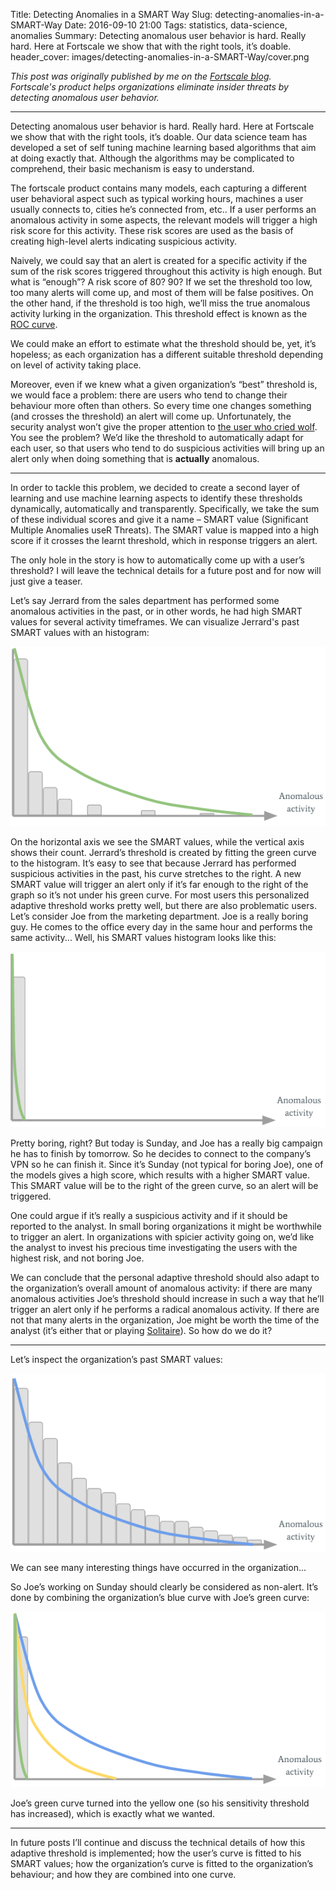Title: Detecting Anomalies in a SMART Way
Slug: detecting-anomalies-in-a-SMART-Way
Date: 2016-09-10 21:00
Tags: statistics, data-science, anomalies
Summary: Detecting anomalous user behavior is hard. Really hard. Here at Fortscale we show that with the right tools, it’s doable.
header_cover: images/detecting-anomalies-in-a-SMART-Way/cover.png

*This post was originally published by me on the [Fortscale blog](https://insider.fortscale.com/detecting-anomalies-smart-way/).*  
*Fortscale's product helps organizations eliminate insider threats by detecting anomalous user behavior.*

---

Detecting anomalous user behavior is hard. Really hard. Here at Fortscale we show that with the right tools, it’s doable. Our data science team has developed a set of self tuning machine learning based algorithms that aim at doing exactly that. Although the algorithms may be complicated to comprehend, their basic mechanism is easy to understand.

The fortscale product contains many models, each capturing  a different user behavioral aspect such as typical working hours, machines a user usually connects to, cities he’s connected from, etc.. If a user performs an anomalous activity in some aspects, the relevant models will trigger a high risk score for this activity. These risk scores are used as the basis of creating high-level alerts indicating suspicious activity.

Naively, we could say that an alert is created for a specific activity if the sum of the risk scores triggered throughout  this activity is high enough. But what is “enough”? A risk score of 80? 90? If we set the threshold too low, too many alerts will come up, and most of them will be false positives. On the other hand, if the threshold is too high, we’ll miss the true anomalous activity lurking in the organization. This threshold effect is known as the [ROC curve](https://en.wikipedia.org/wiki/Receiver_operating_characteristic).

We could make an effort to estimate what the threshold should be, yet, it’s hopeless; as each organization has a different suitable threshold depending on level of activity taking place.

Moreover,  even if we knew what a given organization’s “best” threshold is, we would face a problem: there are users who tend to change their behaviour more often than others. So every time one changes something (and crosses the threshold) an alert will come up. Unfortunately, the security  analyst won’t give the proper attention to [the user who cried wolf](https://www.storyarts.org/library/aesops/stories/boy.html). You see the problem? We’d like the threshold to automatically adapt for each user, so that users who tend to do suspicious activities will bring up an alert only when doing something that is **actually** anomalous.

---

In order to tackle this problem, we decided to create a second layer of learning and use machine learning aspects to identify these thresholds dynamically, automatically and transparently. Specifically, we take the sum of these individual scores and give it a name – SMART value (Significant Multiple Anomalies useR Threats). The SMART value is mapped into a high score if it crosses the learnt threshold, which in response triggers an alert.

The only hole in the story is how to automatically come up with a user’s threshold? I will leave the technical details for a future post and for now will just give a teaser.

Let’s say Jerrard from the sales department has performed some anomalous activities in the past, or in other words, he had high SMART values for several activity timeframes. We can visualize Jerrard's past SMART values with an histogram:

![Jerrard's past SMART values](images/detecting-anomalies-in-a-SMART-Way/user-curve.png)

On the horizontal axis we see the SMART values, while the vertical axis shows their count. Jerrard’s threshold is created by fitting the green curve to the histogram. It’s easy to see that because Jerrard has performed suspicious activities in the past, his curve stretches to the right. A new SMART value will trigger an alert only if it’s far enough to the right of the graph so it’s not under his green curve.
For most users this personalized adaptive threshold works pretty well, but there are also problematic users. Let’s consider Joe from the marketing department. Joe is a really boring guy. He comes to the office every day in the same hour and performs the same activity... Well, his SMART values histogram looks like this:

![Joe's past SMART values](images/detecting-anomalies-in-a-SMART-Way/degenerated-user-curve.png)

Pretty boring, right? But today is Sunday, and Joe has a really big campaign he has to finish by tomorrow. So he decides to connect to the company’s VPN so he can finish it. Since it’s Sunday (not typical for boring Joe), one of the models gives a high score, which results with a higher SMART value. This SMART value will be to the right of the green curve, so an alert will be triggered.

One could argue if it’s really a suspicious activity and if it should be reported to the analyst. In small boring organizations it might be worthwhile to trigger an alert. In organizations with spicier activity going on, we’d like the analyst to invest his precious time investigating the users with the highest risk, and not boring Joe.

We can conclude that the personal adaptive threshold should also adapt to the organization’s overall amount of anomalous activity: if there are many anomalous activities Joe’s threshold should increase in such a way that he’ll trigger an alert only if he performs a radical anomalous activity. If there are not that many alerts in the organization, Joe might be worth the time of the analyst (it’s either that or playing [Solitaire](http://worldofsolitaire.com/)). So how do we do it?

---

Let’s inspect the organization’s past SMART values:

![the organization's past SMART values](images/detecting-anomalies-in-a-SMART-Way/organization-curve.png)

We can see many interesting things have occurred in the organization...

So Joe’s working on Sunday should clearly be considered as non-alert. It’s done by combining the organization’s blue curve with Joe’s green curve:

![combined curvs](images/detecting-anomalies-in-a-SMART-Way/combined-curve.png)

Joe’s green curve turned into the yellow one (so his sensitivity threshold has increased), which is exactly what we wanted.

---

In future posts I’ll continue and discuss the technical details of how this adaptive threshold is implemented; how the user’s curve is fitted to his SMART values; how the organization’s curve is fitted to the organization’s behaviour; and how they are combined into one curve.